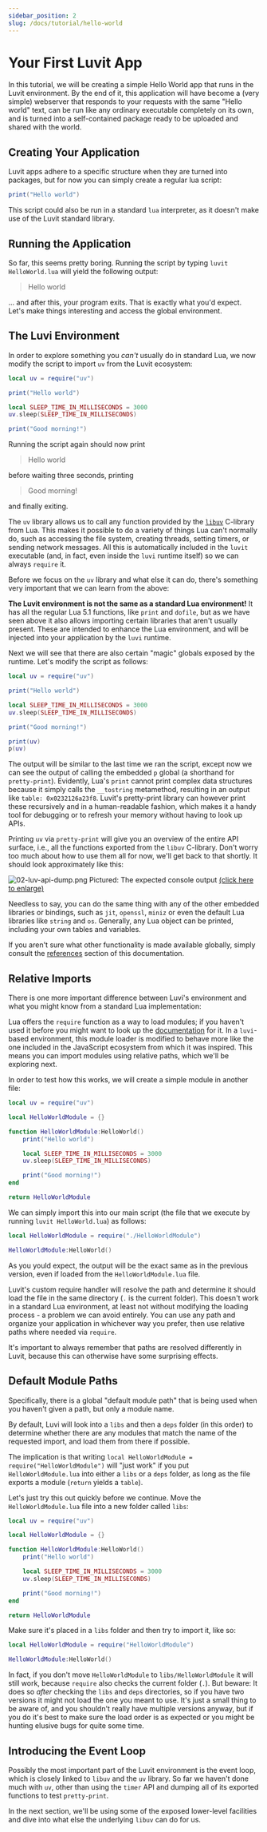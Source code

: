 ```yaml
---
sidebar_position: 2
slug: /docs/tutorial/hello-world
---
```


# Your First Luvit App

In this tutorial, we will be creating a simple Hello World app that runs in the Luvit environment. By the end of it, this application will have become a (very simple) webserver that responds to your requests with the same "Hello world" text, can be run like any ordinary executable completely on its own, and is turned into a self-contained package ready to be uploaded and shared with the world.

## Creating Your Application

Luvit apps adhere to a specific structure when they are turned into packages, but for now you can simply create a regular lua script:

```lua title="HelloWorld.lua"
print("Hello world")
```

This script could also be run in a standard ``lua`` interpreter, as it doesn't make use of the Luvit standard library.

## Running the Application

So far, this seems pretty boring. Running the script by typing ``luvit HelloWorld.lua`` will yield the following output:

> Hello world

... and after this, your program exits. That is exactly what you'd expect. Let's make things interesting and access the global environment.

## The Luvi Environment

In order to explore something you *can't* usually do in standard Lua, we now modify the script to import ``uv`` from the Luvit ecosystem:

```lua title="HelloWorld.lua"
local uv = require("uv")

print("Hello world")

local SLEEP_TIME_IN_MILLISECONDS = 3000
uv.sleep(SLEEP_TIME_IN_MILLISECONDS)

print("Good morning!")
```

Running the script again should now print

> Hello world

before waiting three seconds, printing

> Good morning!

and finally exiting.

The ``uv`` library allows us to call any function provided by the [``libuv``](http://docs.libuv.org/en/v1.x/api.html) C-library from Lua. This makes it possible to do a variety of things Lua can't normally do, such as accessing the file system, creating threads, setting timers, or sending network messages. All this is automatically included in the ``luvit`` executable (and, in fact, even inside the ``luvi`` runtime itself) so we can always ``require`` it.

Before we focus on the ``uv`` library and what else it can do, there's something very important that we can learn from the above:

**The Luvit environment is not the same as a standard Lua environment!** It has all the regular Lua 5.1 functions, like ``print`` and ``dofile``, but as we have seen above it also allows importing certain libraries that aren't usually present. These are intended to enhance the Lua environment, and will be injected into your application by the ``luvi`` runtime.

Next we will see that there are also certain "magic" globals exposed by the runtime. Let's modify the script as follows:

```lua title="HelloWorld.lua"
local uv = require("uv")

print("Hello world")

local SLEEP_TIME_IN_MILLISECONDS = 3000
uv.sleep(SLEEP_TIME_IN_MILLISECONDS)

print("Good morning!")

print(uv)
p(uv)
```

The output will be similar to the last time we ran the script, except now we can see the output of calling the embedded ``p`` global (a shorthand for ``pretty-print``). Evidently, Lua's ``print`` cannot print complex data structures because it simply calls the ``__tostring`` metamethod, resulting in an output like ``table: 0x0232126a23f8``. Luvit's pretty-print library can however print these recursively and in a human-readable fashion, which makes it a handy tool for debugging or to refresh your memory without having to look up APIs.

Printing ``uv`` via ``pretty-print`` will give you an overview of the entire API surface, i.e., all the functions exported from the ``libuv`` C-library. Don't worry too much about how to use them all for now, we'll get back to that shortly. It should look approximately like this:

![02-luv-api-dump.png](02-luv-api-dump.png)
Pictured: The expected console output [(click here to enlarge)](02-luv-api-dump.png)

Needless to say, you can do the same thing with any of the other embedded libraries or bindings, such as ``jit``, ``openssl``, ``miniz`` or even the default Lua libraries like ``string`` and ``os``. Generally, any Lua object can be printed, including your own tables and variables.

If you aren't sure what other functionality is made available globally, simply consult the [references](/docs/references/global-environment) section of this documentation.

## Relative Imports

There is one more important difference between Luvi's environment and what you might know from a standard Lua implementation:

Lua offers the ``require`` function as a way to load modules; if you haven't used it before you might want to look up the [documentation](https://www.lua.org/pil/8.1.html) for it. In a ``luvi``-based environment, this module loader is modified to behave more like the one included in the JavaScript ecosystem from which it was inspired. This means you can import modules using relative paths, which we'll be exploring next.

In order to test how this works, we will create a simple module in another file:

```lua title="HelloWorldModule.lua"
local uv = require("uv")

local HelloWorldModule = {}

function HelloWorldModule:HelloWorld()
    print("Hello world")

    local SLEEP_TIME_IN_MILLISECONDS = 3000
    uv.sleep(SLEEP_TIME_IN_MILLISECONDS)

    print("Good morning!")
end

return HelloWorldModule
```

We can simply import this into our main script (the file that we execute by running ``luvit HelloWorld.lua``) as follows:

```lua title="HelloWorld.lua"
local HelloWorldModule = require("./HelloWorldModule")

HelloWorldModule:HelloWorld()
```

As you yould expect, the output will be the exact same as in the previous version, even if loaded from the ``HelloWorldModule.lua`` file.

Luvit's custom require handler will resolve the path and determine it should load the file in the same directory (``.`` is the current folder). This doesn't work in a standard Lua environment, at least not without modifying the loading process - a problem we can avoid entirely. You can use any path and organize your application in whichever way you prefer, then use relative paths where needed via ``require``.

It's important to always remember that paths are resolved differently in Luvit, because this can otherwise have some surprising effects.

## Default Module Paths

Specifically, there is a global "default module path" that is being used when you haven't given a path, but only a module name.

By default, Luvi will look into a ``libs`` and then a ``deps`` folder (in this order) to determine whether there are any modules that match the name of the requested import, and load them from there if possible.

The implication is that writing ``local HelloWorldModule = require("HelloWorldModule")`` will "just work" if you put ``HelloWorldModule.lua`` into either a ``libs`` or a ``deps`` folder, as long as the file exports a module (``return`` yields a ``table``).

Let's just try this out quickly before we continue. Move the ``HelloWorldModule.lua`` file into a new folder called ``libs``:

```lua title="libs/HelloWorldModule.lua"
local uv = require("uv")

local HelloWorldModule = {}

function HelloWorldModule:HelloWorld()
    print("Hello world")

    local SLEEP_TIME_IN_MILLISECONDS = 3000
    uv.sleep(SLEEP_TIME_IN_MILLISECONDS)

    print("Good morning!")
end

return HelloWorldModule
```

Make sure it's placed in a ``libs`` folder and then try to import it, like so:

```lua title="HelloWorld.lua"
local HelloWorldModule = require("HelloWorldModule")

HelloWorldModule:HelloWorld()
```

In fact, if you don't move ``HelloWorldModule`` to ``libs/HelloWorldModule`` it will still work, because ``require`` also checks the current folder (``.``). But beware: It does so *after* checking the ``libs`` and ``deps`` directories, so if you have two versions it might not load the one you meant to use. It's just a small thing to be aware of, and you shouldn't really have multiple versions anyway, but if you do it's best to make sure the load order is as expected or you might be hunting elusive bugs for quite some time.

## Introducing the Event Loop

Possibly the most important part of the Luvit environment is the event loop, which is closely linked to ``libuv`` and the ``uv`` library. So far we haven't done much with ``uv``, other than using the ``timer`` API and dumping all of its exported functions to test ``pretty-print``.

In the next section, we'll be using some of the exposed lower-level facilities and dive into what else the underlying ``libuv`` can do for us.

